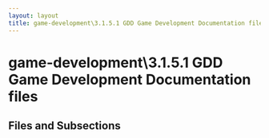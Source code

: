 ```yaml
---
layout: layout
title: game-development\3.1.5.1 GDD Game Development Documentation files
---
```


# game-development\3.1.5.1 GDD Game Development Documentation files

## Files and Subsections

